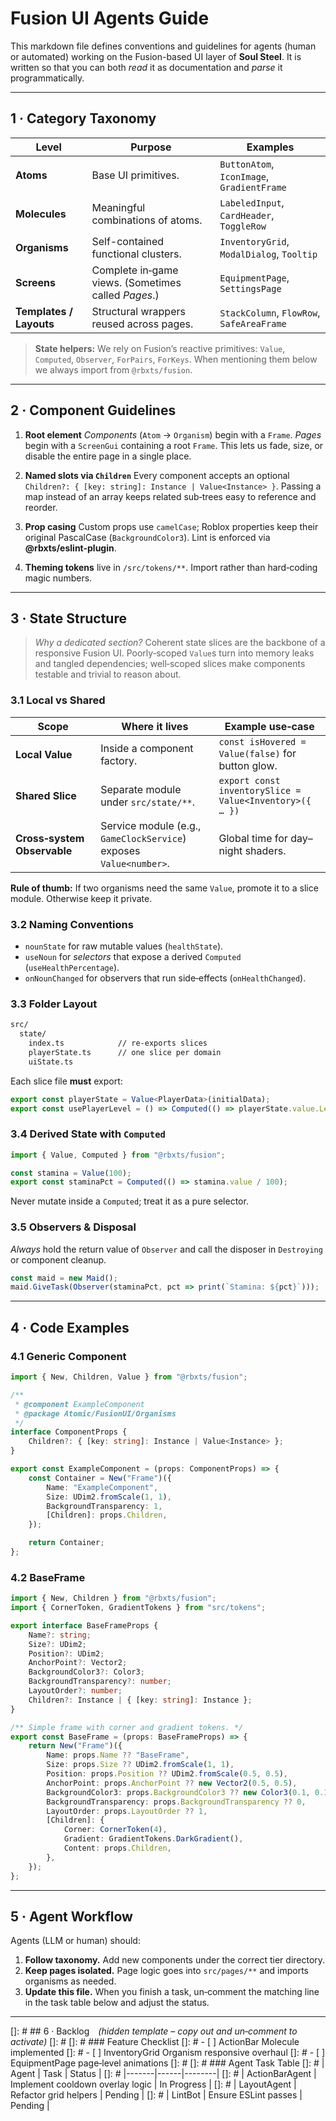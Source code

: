 # Fusion UI Agents Guide

This markdown file defines conventions and guidelines for agents (human or automated) working on the Fusion-based UI layer of **Soul Steel**. It is written so that you can both *read* it as documentation and *parse* it programmatically.

---

## 1 · Category Taxonomy

| Level                   | Purpose                                               | Examples                                   |
| ----------------------- | ----------------------------------------------------- | ------------------------------------------ |
| **Atoms**               | Base UI primitives.                                   | `ButtonAtom`, `IconImage`, `GradientFrame` |
| **Molecules**           | Meaningful combinations of atoms.                     | `LabeledInput`, `CardHeader`, `ToggleRow`  |
| **Organisms**           | Self-contained functional clusters.                   | `InventoryGrid`, `ModalDialog`, `Tooltip`  |
| **Screens**               | Complete in‑game views. (Sometimes called *Pages*.) | `EquipmentPage`, `SettingsPage`            |
| **Templates / Layouts** | Structural wrappers reused across pages.              | `StackColumn`, `FlowRow`, `SafeAreaFrame`  |

> **State helpers:** We rely on Fusion’s reactive primitives: `Value`, `Computed`, `Observer`, `ForPairs`, `ForKeys`. When mentioning them below we always import from `@rbxts/fusion`.

---

## 2 · Component Guidelines

1. **Root element**
   *Components* (`Atom` → `Organism`) begin with a `Frame`.
   *Pages* begin with a `ScreenGui` containing a root `Frame`.
   This lets us fade, size, or disable the entire page in a single place.

2. **Named slots via `Children`**
   Every component accepts an optional `Children?: { [key: string]: Instance | Value<Instance> }`.
   Passing a map instead of an array keeps related sub‑trees easy to reference and reorder.

3. **Prop casing**
   Custom props use `camelCase`; Roblox properties keep their original PascalCase (`BackgroundColor3`).
   Lint is enforced via **@rbxts/eslint-plugin**.

4. **Theming tokens** live in `/src/tokens/**`. Import rather than hard‑coding magic numbers.

---

## 3 · State Structure

> *Why a dedicated section?*  Coherent state slices are the backbone of a responsive Fusion UI.  Poorly‑scoped `Value`s turn into memory leaks and tangled dependencies; well‑scoped slices make components testable and trivial to reason about.

### 3.1 Local vs Shared

| Scope                       | Where it lives                                                     | Example use‑case                                        |
| --------------------------- | ------------------------------------------------------------------ | ------------------------------------------------------- |
| **Local Value**             | Inside a component factory.                                        | `const isHovered = Value(false)` for button glow.       |
| **Shared Slice**            | Separate module under `src/state/**`.                              | `export const inventorySlice = Value<Inventory>({ … })` |
| **Cross‑system Observable** | Service module (e.g., `GameClockService`) exposes `Value<number>`. | Global time for day–night shaders.                      |

**Rule of thumb:** If two organisms need the same `Value`, promote it to a slice module. Otherwise keep it private.

### 3.2 Naming Conventions

* `nounState` for raw mutable values (`healthState`).
* `useNoun` for *selectors* that expose a derived `Computed` (`useHealthPercentage`).
* `onNounChanged` for observers that run side‑effects (`onHealthChanged`).

### 3.3 Folder Layout

```txt
src/
  state/
    index.ts            // re‑exports slices
    playerState.ts      // one slice per domain
    uiState.ts
```

Each slice file **must** export:

```ts
export const playerState = Value<PlayerData>(initialData);
export const usePlayerLevel = () => Computed(() => playerState.value.Level);
```

### 3.4 Derived State with `Computed`

```ts
import { Value, Computed } from "@rbxts/fusion";

const stamina = Value(100);
export const staminaPct = Computed(() => stamina.value / 100);
```

Never mutate inside a `Computed`; treat it as a pure selector.

### 3.5 Observers & Disposal

*Always* hold the return value of `Observer` and call the disposer in `Destroying` or component cleanup.

```ts
const maid = new Maid();
maid.GiveTask(Observer(staminaPct, pct => print(`Stamina: ${pct}`)));
```

---

## 4 · Code Examples

### 4.1 Generic Component

```ts
import { New, Children, Value } from "@rbxts/fusion";

/**
 * @component ExampleComponent
 * @package Atomic/FusionUI/Organisms
 */
interface ComponentProps {
    Children?: { [key: string]: Instance | Value<Instance> };
}

export const ExampleComponent = (props: ComponentProps) => {
    const Container = New("Frame")({
        Name: "ExampleComponent",
        Size: UDim2.fromScale(1, 1),
        BackgroundTransparency: 1,
        [Children]: props.Children,
    });

    return Container;
};
```

### 4.2 BaseFrame

```ts
import { New, Children } from "@rbxts/fusion";
import { CornerToken, GradientTokens } from "src/tokens";

export interface BaseFrameProps {
    Name?: string;
    Size?: UDim2;
    Position?: UDim2;
    AnchorPoint?: Vector2;
    BackgroundColor3?: Color3;
    BackgroundTransparency?: number;
    LayoutOrder?: number;
    Children?: Instance | { [key: string]: Instance };
}

/** Simple frame with corner and gradient tokens. */
export const BaseFrame = (props: BaseFrameProps) => {
    return New("Frame")({
        Name: props.Name ?? "BaseFrame",
        Size: props.Size ?? UDim2.fromScale(1, 1),
        Position: props.Position ?? UDim2.fromScale(0.5, 0.5),
        AnchorPoint: props.AnchorPoint ?? new Vector2(0.5, 0.5),
        BackgroundColor3: props.BackgroundColor3 ?? new Color3(0.1, 0.1, 0.1),
        BackgroundTransparency: props.BackgroundTransparency ?? 0,
        LayoutOrder: props.LayoutOrder ?? 1,
        [Children]: {
            Corner: CornerToken(4),
            Gradient: GradientTokens.DarkGradient(),
            Content: props.Children,
        },
    });
};
```

---

## 5 · Agent Workflow

Agents (LLM or human) should:

1. **Follow taxonomy.** Add new components under the correct tier directory.
2. **Keep pages isolated.** Page logic goes into `src/pages/**` and imports organisms as needed.
3. **Update this file.** When you finish a task, un‑comment the matching line in the task table below and adjust the status.

---

\[]: # ## 6 · Backlog *(hidden template – copy out and un‑comment to activate)*
\[]: #
\[]: # ### Feature Checklist
\[]: # - \[ ] ActionBar Molecule implemented
\[]: # - \[ ] InventoryGrid Organism responsive overhaul
\[]: # - \[ ] EquipmentPage page‑level animations
\[]: #
\[]: # ### Agent Task Table
\[]: # | Agent | Task | Status |
\[]: # |-------|------|--------|
\[]: # | ActionBarAgent | Implement cooldown overlay logic | In Progress |
\[]: # | LayoutAgent | Refactor grid helpers | Pending |
\[]: # | LintBot | Ensure ESLint passes | Pending |
